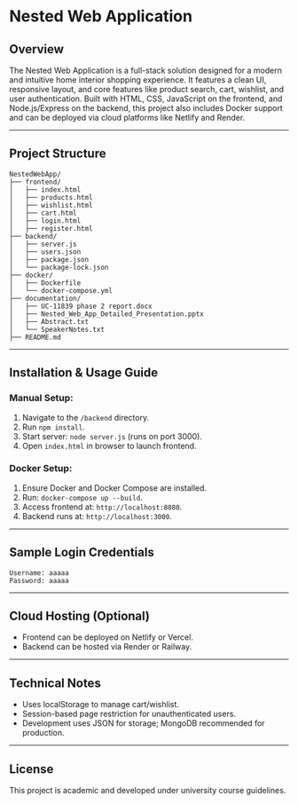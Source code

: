 
# Nested Web Application

## Overview
The Nested Web Application is a full-stack solution designed for a modern and intuitive home interior shopping experience. It features a clean UI, responsive layout, and core features like product search, cart, wishlist, and user authentication. Built with HTML, CSS, JavaScript on the frontend, and Node.js/Express on the backend, this project also includes Docker support and can be deployed via cloud platforms like Netlify and Render.

---

## Project Structure

```
NestedWebApp/
├── frontend/
│   ├── index.html
│   ├── products.html
│   ├── wishlist.html
│   ├── cart.html
│   ├── login.html
│   ├── register.html
├── backend/
│   ├── server.js
│   ├── users.json
│   ├── package.json
│   └── package-lock.json
├── docker/
│   ├── Dockerfile
│   └── docker-compose.yml
├── documentation/
│   ├── UC-11839 phase 2 report.docx
│   ├── Nested_Web_App_Detailed_Presentation.pptx
│   ├── Abstract.txt
│   └── SpeakerNotes.txt
├── README.md
```

---

## Installation & Usage Guide

### Manual Setup:
1. Navigate to the `/backend` directory.
2. Run `npm install`.
3. Start server: `node server.js` (runs on port 3000).
4. Open `index.html` in browser to launch frontend.

### Docker Setup:
1. Ensure Docker and Docker Compose are installed.
2. Run: `docker-compose up --build`.
3. Access frontend at: `http://localhost:8080`.
4. Backend runs at: `http://localhost:3000`.

---

## Sample Login Credentials
```
Username: aaaaa
Password: aaaaa
```

---

## Cloud Hosting (Optional)
- Frontend can be deployed on Netlify or Vercel.
- Backend can be hosted via Render or Railway.

---

## Technical Notes
- Uses localStorage to manage cart/wishlist.
- Session-based page restriction for unauthenticated users.
- Development uses JSON for storage; MongoDB recommended for production.

---

## License
This project is academic and developed under university course guidelines.
